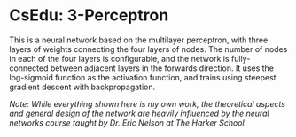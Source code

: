 # CsEdu: 3-Perceptron
This is a neural network based on the multilayer perceptron, with three layers of weights connecting the four layers of nodes. The number of nodes in each of the four layers is configurable, and the network is fully-connected between adjacent layers in the forwards direction. It uses the log-sigmoid function as the activation function, and trains using steepest gradient descent with backpropagation.

_Note: While everything shown here is my own work, the theoretical aspects and general design of the network are heavily influenced by the neural networks course taught by Dr. Eric Nelson at The Harker School._
